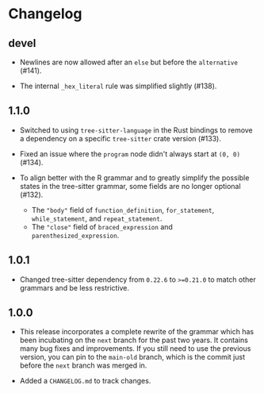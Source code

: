 # Changelog

## devel

- Newlines are now allowed after an `else` but before the `alternative` (#141).

- The internal `_hex_literal` rule was simplified slightly (#138).

## 1.1.0

- Switched to using `tree-sitter-language` in the Rust bindings to remove a dependency on a specific `tree-sitter` crate version (#133).

- Fixed an issue where the `program` node didn't always start at `(0, 0)` (#134).

- To align better with the R grammar and to greatly simplify the possible states in the tree-sitter grammar, some fields are no longer optional (#132).
  - The `"body"` field of `function_definition`, `for_statement`, `while_statement`, and `repeat_statement`.
  - The `"close"` field of `braced_expression` and `parenthesized_expression`.

## 1.0.1

- Changed tree-sitter dependency from `0.22.6` to `>=0.21.0` to match other grammars and be less restrictive.

## 1.0.0

- This release incorporates a complete rewrite of the grammar which has been incubating on the `next` branch for the past two years. It contains many bug fixes and improvements. If you still need to use the previous version, you can pin to the `main-old` branch, which is the commit just before the `next` branch was merged in.

- Added a `CHANGELOG.md` to track changes.

